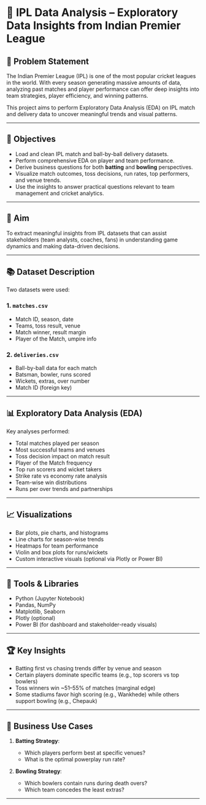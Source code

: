# 🏏 IPL Data Analysis – Exploratory Data Insights from Indian Premier League

## 📌 Problem Statement

The Indian Premier League (IPL) is one of the most popular cricket leagues in the world. With every season generating massive amounts of data, analyzing past matches and player performance can offer deep insights into team strategies, player efficiency, and winning patterns.

This project aims to perform Exploratory Data Analysis (EDA) on IPL match and delivery data to uncover meaningful trends and visual patterns.

---

## 🎯 Objectives

- Load and clean IPL match and ball-by-ball delivery datasets.
- Perform comprehensive EDA on player and team performance.
- Derive business questions for both **batting** and **bowling** perspectives.
- Visualize match outcomes, toss decisions, run rates, top performers, and venue trends.
- Use the insights to answer practical questions relevant to team management and cricket analytics.

---

## 🧠 Aim

To extract meaningful insights from IPL datasets that can assist stakeholders (team analysts, coaches, fans) in understanding game dynamics and making data-driven decisions.

---

## 📚 Dataset Description

Two datasets were used:

### 1. `matches.csv`
- Match ID, season, date
- Teams, toss result, venue
- Match winner, result margin
- Player of the Match, umpire info

### 2. `deliveries.csv`
- Ball-by-ball data for each match
- Batsman, bowler, runs scored
- Wickets, extras, over number
- Match ID (foreign key)

---

## 📊 Exploratory Data Analysis (EDA)

Key analyses performed:

- Total matches played per season
- Most successful teams and venues
- Toss decision impact on match result
- Player of the Match frequency
- Top run scorers and wicket takers
- Strike rate vs economy rate analysis
- Team-wise win distributions
- Runs per over trends and partnerships

---

## 📈 Visualizations

- Bar plots, pie charts, and histograms
- Line charts for season-wise trends
- Heatmaps for team performance
- Violin and box plots for runs/wickets
- Custom interactive visuals (optional via Plotly or Power BI)

---

## 🔧 Tools & Libraries

- Python (Jupyter Notebook)
- Pandas, NumPy
- Matplotlib, Seaborn
- Plotly (optional)
- Power BI (for dashboard and stakeholder-ready visuals)

---

## 🏆 Key Insights

- Batting first vs chasing trends differ by venue and season
- Certain players dominate specific teams (e.g., top scorers vs top bowlers)
- Toss winners win ~51–55% of matches (marginal edge)
- Some stadiums favor high scoring (e.g., Wankhede) while others support bowling (e.g., Chepauk)

---

## 💼 Business Use Cases

1. **Batting Strategy**:
   - Which players perform best at specific venues?
   - What is the optimal powerplay run rate?

2. **Bowling Strategy**:
   - Which bowlers contain runs during death overs?
   - Which team concedes the least extras?

---
